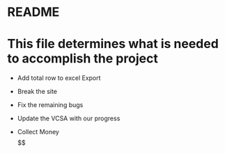 # README
# This file determines what is needed to accomplish the project

* Add total row to excel Export

* Break the site

* Fix the remaining bugs

* Update the VCSA with our progress

* Collect Money $$$$$$$$$$$$$$
